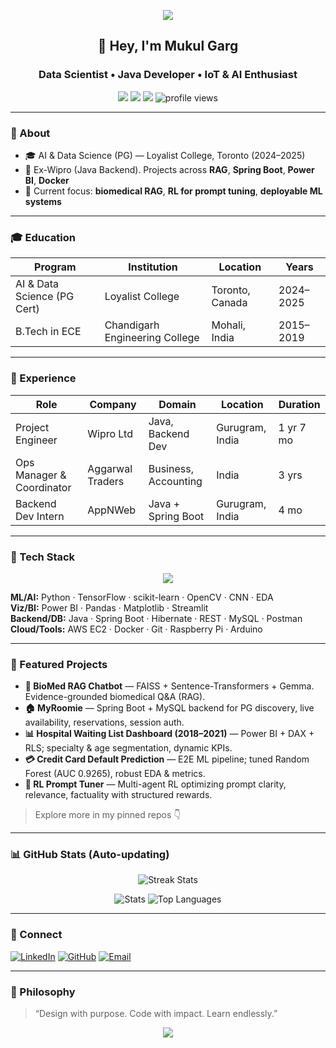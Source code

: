 <!-- Banner -->
<p align="center">
  <img src="https://capsule-render.vercel.app/api?type=waving&height=200&text=Mukul%20Garg&fontAlign=50&fontColor=ffffff&color=0:0ea5e9,100:22c55e" />
</p>

<h2 align="center">👋 Hey, I'm Mukul Garg</h2>
<h3 align="center">Data Scientist • Java Developer • IoT & AI Enthusiast</h3>

<p align="center">
  <a href="https://www.linkedin.com/in/mukulgarg0097/"><img src="https://img.shields.io/badge/LinkedIn-0A66C2?logo=linkedin&logoColor=white"></a>
  <a href="mailto:mukulgarg0097@gmail.com"><img src="https://img.shields.io/badge/Email-d14836?logo=gmail&logoColor=white"></a>
  <a href="https://github.com/MukulGarg0097?tab=followers"><img src="https://img.shields.io/github/followers/MukulGarg0097?label=Follow&style=social"></a>
  <img src="https://komarev.com/ghpvc/?username=MukulGarg0097&style=flat&color=blue" alt="profile views"/>
</p>

---

### 🧭 About
- 🎓 AI & Data Science (PG) — Loyalist College, Toronto (2024–2025)  
- 💼 Ex-Wipro (Java Backend). Projects across **RAG**, **Spring Boot**, **Power BI**, **Docker**  
- 🔭 Current focus: **biomedical RAG**, **RL for prompt tuning**, **deployable ML systems**

---

### 🎓 Education
| Program | Institution | Location | Years |
|--------|-------------|----------|-------|
| AI & Data Science (PG Cert) | Loyalist College | Toronto, Canada | 2024–2025 |
| B.Tech in ECE | Chandigarh Engineering College | Mohali, India | 2015–2019 |

---

### 💼 Experience
| Role | Company | Domain | Location | Duration |
|------|---------|--------|----------|----------|
| Project Engineer | Wipro Ltd | Java, Backend Dev | Gurugram, India | 1 yr 7 mo |
| Ops Manager & Coordinator | Aggarwal Traders | Business, Accounting | India | 3 yrs |
| Backend Dev Intern | AppNWeb | Java + Spring Boot | Gurugram, India | 4 mo |

---

### 🧰 Tech Stack
<p align="center">
  <img src="https://skillicons.dev/icons?i=python,java,spring,mysql,postgres,git,github,linux,docker,aws,tensorflow,sklearn,opencv,pyTorch,hibernate,postman,html,css,js&theme=dark" />
</p>

**ML/AI:** Python · TensorFlow · scikit-learn · OpenCV · CNN · EDA  
**Viz/BI:** Power BI · Pandas · Matplotlib · Streamlit  
**Backend/DB:** Java · Spring Boot · Hibernate · REST · MySQL · Postman  
**Cloud/Tools:** AWS EC2 · Docker · Git · Raspberry Pi · Arduino

---

### 🚀 Featured Projects
- **🧬 BioMed RAG Chatbot** — FAISS + Sentence-Transformers + Gemma. Evidence-grounded biomedical Q&A (RAG).  
- **🏠 MyRoomie** — Spring Boot + MySQL backend for PG discovery, live availability, reservations, session auth.  
- **📊 Hospital Waiting List Dashboard (2018–2021)** — Power BI + DAX + RLS; specialty & age segmentation, dynamic KPIs.  
- **💳 Credit Card Default Prediction** — E2E ML pipeline; tuned Random Forest (AUC 0.9265), robust EDA & metrics.  
- **🤖 RL Prompt Tuner** — Multi-agent RL optimizing prompt clarity, relevance, factuality with structured rewards.

> Explore more in my pinned repos 👇

---

### 📊 GitHub Stats (Auto-updating)
<p align="center">
  <img src="https://github-readme-streak-stats.herokuapp.com/?user=MukulGarg0097&theme=tokyonight" alt="Streak Stats"/>
</p>
<p align="center">
  <img src="https://github-readme-stats.vercel.app/api?username=MukulGarg0097&show_icons=true&theme=tokyonight" alt="Stats"/>
  <img src="https://github-readme-stats.vercel.app/api/top-langs/?username=MukulGarg0097&layout=compact&theme=tokyonight" alt="Top Languages"/>
</p>


---

### 🤝 Connect
[![LinkedIn](https://img.shields.io/badge/LinkedIn-0A66C2?style=flat&logo=linkedin&logoColor=white)](https://www.linkedin.com/in/mukulgarg0097/)
[![GitHub](https://img.shields.io/badge/GitHub-181717?style=flat&logo=github)](https://github.com/MukulGarg0097)
[![Email](https://img.shields.io/badge/Email-d14836?style=flat&logo=gmail&logoColor=white)](mailto:mukulgarg0097@gmail.com)

---

### 🧠 Philosophy
> “Design with purpose. Code with impact. Learn endlessly.”

<p align="center">
  <img src="https://capsule-render.vercel.app/api?type=waving&height=120&section=footer&color=0:0ea5e9,100:22c55e" />
</p>
